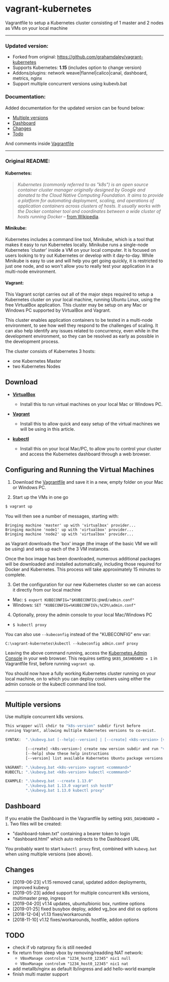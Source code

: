 # vagrant-kubernetes

Vagrantfile to setup a Kubernetes cluster consisting of 1 master and 2 nodes as VMs on your local machine

---

### Updated version:

- Forked from original: https://github.com/grahamdaley/vagrant-kubernetes
- Supports Kubernetes: **1.15** (includes option to change version)
- Addons/plugins: network weave|flannel|calico|canal, dashboard, metrics, nginx
- Support multiple concurrent versions using kubevb.bat

### Documentation:

Added documentation for the updated version can be found below:

- [Multiple versions](#Multiple-versions)
- [Dashboard](#Dashboard)
- [Changes](#Changes)
- [Todo](#Todo)

And comments inside [Vagrantfile](Vagrantfile)

---

### Original README:

#### Kubernetes:

> _Kubernetes (commonly referred to as "k8s") is an open source container cluster manager originally designed by Google and
> donated to the Cloud Native Computing Foundation. It aims to provide a platform for automating deployment, scaling, and
> operations of application containers across clusters of hosts. It usually works with the Docker container tool and
> coordinates between a wide cluster of hosts running Docker_ – [from Wikipedia](https://en.wikipedia.org/wiki/Kubernetes).

#### Minikube:

Kubernetes includes a command line tool, Minikube, which is a tool that makes it easy to run Kubernetes locally. Minikube runs a single-node Kubernetes 'cluster' inside a VM on your local computer. It is focused on users looking to try out Kubernetes or develop with it day-to-day. While Minikube is easy to use and will help you get going quickly, it is restricted to just one node, and so won't allow you to really test your application in a multi-node environment.

#### Vagrant:

This Vagrant script carries out all of the major steps required to setup a Kubernetes cluster on your local machine, running Ubuntu Linux, using the free VirtualBox application. This cluster may be setup on any Mac or Windows PC supported by VirtualBox and Vagrant.

This cluster enables application containers to be tested in a multi-node environment, to see how well they respond to the challenges of scaling. It can also help identify any issues related to concurrency, even while in the development environment, so they can be resolved as early as possible in the development process.

The cluster consists of Kubernetes 3 hosts:

- one Kubernetes Master
- two Kubernetes Nodes

## Download

* __[VirtualBox](https://www.virtualbox.org/)__ 
  - Install this to run virtual machines on your local Mac or Windows PC.

* __[Vagrant](https://www.vagrantup.com/)__ 
  - Install this to allow quick and easy setup of the virtual machines we will be using in this article.

* __[kubectl](https://kubernetes.io/docs/user-guide/prereqs/)__ 
  - Install this on your local Mac/PC, to allow you to control your cluster and access the Kubernetes dashboard through a web browser.

## Configuring and Running the Virtual Machines

1. Download the [Vagrantfile](https://raw.githubusercontent.com/mkorthof/vagrant-kubernetes/master/Vagrantfile) and save it in a new, empty folder on your Mac or Windows PC.

2. Start up the VMs in one go
  ```sh
  $ vagrant up
  ```

  You will then see a number of messages, starting with:

  ```
  Bringing machine 'master' up with 'virtualbox' provider... 
  Bringing machine 'node1' up with 'virtualbox' provider... 
  Bringing machine 'node2' up with 'virtualbox' provider...
  ```

  as Vagrant downloads the 'box' image (the image of the basic VM we will be using) and sets up each of the 3 VM instances. 

  Once the box image has been downloaded, numerous additional packages will be downloaded and installed automatically, including those required for Docker and Kubernetes. This process will take approximately 15 minutes to complete.

3. Get the configuration for our new Kubernetes cluster so we can access it directly from our local machine
  * Mac: `$ export KUBECONFIG="$KUBECONFIG:`pwd`/admin.conf"`
  * Windows: `SET "KUBECONFIG=%KUBECONFIG%;%CD%\admin.conf"`

4. Optionally, proxy the admin console to your local Mac/Windows PC
  * `$ kubectl proxy`

You can also use `--kubeconfig` instead of the "KUBECONFIG" env var:
```
C:\vagrant-kubernetes\kubectl --kubeconfig admin.conf proxy
```

Leaving the above command running, access the [Kubernetes Admin Console](http://localhost:8001/ui) in your web browser. This requires setting `$K8S_DASHBOARD = 1` in Vagrantfile first, before running `vagrant up`.

You should now have a fully working Kubernetes cluster running on your local machine, on to which you can deploy containers using either the admin console or the kubectl command line tool.

---

## Multiple versions

Use multiple concurrent k8s versions.

``` bash
This wrapper will chdir to "k8s-version" subdir first before
running Vagrant, allowing multiple Kubernetes versions to co-exist.

SYNTAX:  ".\kubevg.bat [--help|--version] | [--create] <k8s-version> [vagrant|kubectl <command>]"

         [--create] <k8s-version>] create new version subdir and run "vagrant up"
         [--help] show these help instructions
         [--version] list available Kubernetes Ubuntu package versions

VAGRANT: ".\kubevg.bat <k8s-version> vagrant <commmand>"
KUBECTL: ".\kubevg.bat <k8s-version> kubectl <commmand>"

EXAMPLE: ".\kubevg.bat --create 1.13.0"
         ".\kubevg.bat 1.13.0 vagrant ssh host0"
         ".\kubevg.bat 1.13.0 kubectl proxy"
```

## Dashboard

If you enable the Dashboard in the Vagrantfile by setting `$K8S_DASHBOARD = 1`.
Two files will be created:

- "dashboard-token.txt" containing a bearer token to login
- "dashboard.html" which auto redirects to the Dashboard URL

You probably want to start `kubectl proxy` first, combined with `kubevg.bat` when using multiple versions (see above).

## Changes

- [2019-06-23] v1.15 removed canal, updated addon deployments, improved kubevg
- [2019-05-23] added support for multiple concurrent k8s versions, multimaster prep, ingress
- [2019-04-20] v1.14 updates, ubuntu/bionic box, runtime options
- [2019-01-25] fixed busybox deploy, added vg_box and dist os options
- [2018-12-04] v1.13 fixes/workarounds
- [2018-11-10] v1.12 fixes/workarounds, hostfile, addon options

## TODO

- check if vb natproxy fix is still needed
- fix return from sleep vbox by removing/readding NAT network:
  - `VBoxManage controlvm "1234_host0_12345" nic1 null`
  - `VBoxManage controlvm "1234_host0_12345" nic1 nat`
- add metallb/nginx as default lb/ingress and add hello-world example
- finish multi master support
